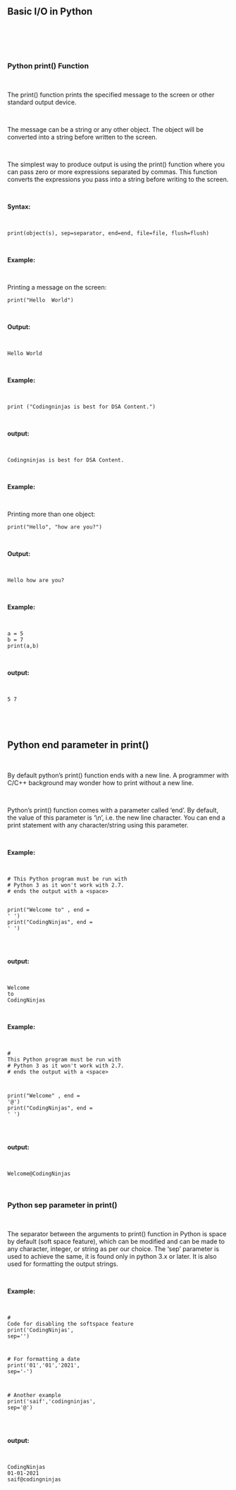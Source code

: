 <div _ngcontent-serverapp-c231="" class="note-body"><div _ngcontent-serverapp-c231="" class="body-text"><h2>Basic I/O in Python</h2><p>&nbsp;</p><h3>&nbsp;</h3><h3><strong>Python print() Function</strong></h3><p>&nbsp;</p><p>The print() function prints the specified message to the screen or other standard output device.</p><p>&nbsp;</p><p>The message can be a string or any other object. The object will be converted into a string before written to the screen.</p><p>&nbsp;</p><p>The simplest way to produce output is using the print() function where you can pass zero or more expressions separated by commas. This function converts the expressions you pass into a string before writing to the screen.</p><p>&nbsp;</p><p><strong>Syntax:</strong></p><p>&nbsp;</p><pre><code class="language-python hljs">print(object(s), sep=separator, end=end, file=file, flush=flush)</code></pre><p>&nbsp;</p><p><strong>Example:</strong></p><p>&nbsp;</p><p>Printing a message on the screen:</p><pre><code class="language-python hljs">print(<span class="hljs-string">"Hello  World"</span>)</code></pre><p>&nbsp;</p><p><strong>Output:</strong></p><p>&nbsp;</p><pre><code class="language-python hljs">Hello World</code></pre><p>&nbsp;</p><p><strong>Example:</strong></p><p>&nbsp;</p><pre><code class="language-python hljs"><span class="hljs-keyword">print</span> (<span class="hljs-string">"Codingninjas is best for DSA Content."</span>)</code></pre><p>&nbsp;</p><p><strong>output:</strong></p><p>&nbsp;</p><pre><code class="language-python hljs">Codingninjas <span class="hljs-keyword">is</span> best <span class="hljs-keyword">for</span> DSA Content.</code></pre><p>&nbsp;</p><p><strong>Example:</strong></p><p>&nbsp;</p><p>Printing more than one object:</p><pre><code class="language-python hljs">print(<span class="hljs-string">"Hello"</span>, <span class="hljs-string">"how are you?"</span>)</code></pre><p>&nbsp;</p><p><strong>Output:</strong></p><p>&nbsp;</p><pre><code class="language-python hljs">Hello how are you?</code></pre><p>&nbsp;</p><p><strong>Example:</strong></p><p>&nbsp;</p><pre><code class="language-python hljs">a = <span class="hljs-number">5</span>
b = <span class="hljs-number">7</span>
print(a,b)</code></pre><p>&nbsp;</p><p><strong>output:</strong></p><p>&nbsp;</p><pre><code class="language-python hljs"><span class="hljs-number">5</span> <span class="hljs-number">7</span></code></pre><h2>&nbsp;</h2><h2><strong>Python end parameter in print()</strong></h2><p>&nbsp;</p><p>By default python’s print() function ends with a new line. A programmer with C/C++ background may wonder how to print without a new line.</p><p>&nbsp;</p><p>Python’s print() function comes with a parameter called ‘end’. By default, the value of this parameter is ‘\n’, i.e. the new line character. You can end a print statement with any character/string using this parameter.</p><p>&nbsp;</p><p><strong>Example:</strong></p><p>&nbsp;</p><pre><code class="language-python hljs"><span class="hljs-comment"># This Python program must be run with </span>
<span class="hljs-comment"># Python 3 as it won't work with 2.7. </span>
<span class="hljs-comment"># ends the output with a &lt;space&gt; </span>

print(<span class="hljs-string">"Welcome to"</span> , end = <span class="hljs-string">' '</span>) 
print(<span class="hljs-string">"CodingNinjas"</span>, end = <span class="hljs-string">' '</span>) </code></pre><p>&nbsp;</p><p><strong>output:</strong></p><p>&nbsp;</p><pre><code class="language-python hljs">Welcome to CodingNinjas</code></pre><p>&nbsp;</p><p><strong>Example:</strong></p><p>&nbsp;</p><pre><code class="language-python hljs"><span class="hljs-comment"># This Python program must be run with </span>
<span class="hljs-comment"># Python 3 as it won't work with 2.7. </span>
<span class="hljs-comment"># ends the output with a &lt;space&gt; </span>

print(<span class="hljs-string">"Welcome"</span> , end = <span class="hljs-string">'@'</span>) 
print(<span class="hljs-string">"CodingNinjas"</span>, end = <span class="hljs-string">' '</span>) </code></pre><p>&nbsp;</p><p><strong>output:</strong></p><p>&nbsp;</p><pre><code class="language-python hljs">Welcome@CodingNinjas</code></pre><p>&nbsp;</p><h3><strong>Python sep parameter in print()</strong></h3><p>&nbsp;</p><p>The separator between the arguments to print() function in Python is space by default (soft space feature), which can be modified and can be made to any character, integer, or string as per our choice. The ‘sep’ parameter is used to achieve the same, it is found only in python 3.x or later. It is also used for formatting the output strings.</p><p>&nbsp;</p><p><strong>Example:</strong></p><p>&nbsp;</p><pre><code class="language-python hljs"><span class="hljs-comment"># Code for disabling the softspace feature</span>
print(<span class="hljs-string">'CodingNinjas'</span>, sep=<span class="hljs-string">''</span>)

<span class="hljs-comment"># For formatting a date</span>
print(<span class="hljs-string">'01'</span>,<span class="hljs-string">'01'</span>,<span class="hljs-string">'2021'</span>, sep=<span class="hljs-string">'-'</span>)

<span class="hljs-comment"># Another example</span>
print(<span class="hljs-string">'saif'</span>,<span class="hljs-string">'codingninjas'</span>, sep=<span class="hljs-string">'@'</span>)</code></pre><p>&nbsp;</p><p><strong>output:</strong></p><p>&nbsp;</p><pre><code class="language-python hljs">CodingNinjas
<span class="hljs-number">01</span><span class="hljs-number">-01</span><span class="hljs-number">-2021</span>
saif@codingninjas</code></pre></div></div>